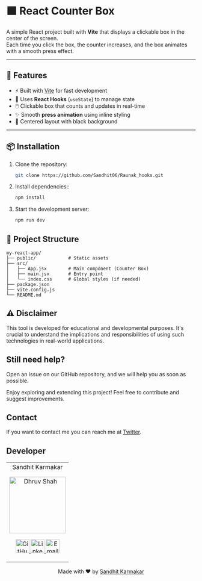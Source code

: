 # 🟩 React Counter Box

A simple React project built with **Vite** that displays a clickable box in the center of the screen.  
Each time you click the box, the counter increases, and the box animates with a smooth press effect.

---

## 🚀 Features
- ⚡ Built with [Vite](https://vitejs.dev/) for fast development
- 🎨 Uses **React Hooks** (`useState`) to manage state
- 🖱️ Clickable box that counts and updates in real-time
- ✨ Smooth **press animation** using inline styling
- 🖤 Centered layout with black background

---

## 📦 Installation

1. Clone the repository:
   ```bash
   git clone https://github.com/Sandhit06/Raunak_hooks.git
   ```
2. Install dependencies::
   ```bash
   npm install
   ```
3. Start the development server:
   ```bash
   npm run dev
   ```

## 📂 Project Structure
```shell
my-react-app/
├── public/            # Static assets
├── src/
│   ├── App.jsx        # Main component (Counter Box)
│   ├── main.jsx       # Entry point
│   └── index.css      # Global styles (if needed)
├── package.json
├── vite.config.js
└── README.md
```

## ⚠ Disclaimer
This tool is developed for educational and developmental purposes. It's crucial to understand the implications and responsibilities of using such technologies in real-world applications.


## Still need help?
Open an issue on our GitHub repository, and we will help you as soon as possible.

Enjoy exploring and extending this project! Feel free to contribute and suggest improvements.

## Contact

If you want to contact me you can reach me at [Twitter](https://x.com/SandhitK).

## Developer
<table>
    <tr align="center">
        <td>
        Sandhit Karmakar
        <p align="center">
            <img src = "https://avatars.githubusercontent.com/u/90787826?v=4" width="150" height="150" alt="Dhruv Shah">
        </p>
            <p align="center">
                <a href = "https://github.com/Sandhit06">
                    <img src = "http://www.iconninja.com/files/241/825/211/round-collaboration-social-github-code-circle-network-icon.svg" width="36" height = "36" alt="GitHub"/>
                </a>
                <a href = "https://www.linkedin.com/in/sandhit-karmakar/" target="_blank">
                    <img src = "http://www.iconninja.com/files/863/607/751/network-linkedin-social-connection-circular-circle-media-icon.svg" width="36" height="36" alt="LinkedIn"/>
                </a>
                <a href = "mailto:sandhitkarmakar@gmail.com" target="_blank">
                    <img src = "https://www.iconninja.com/files/312/807/734/share-send-email-chat-circle-message-mail-icon.svg" width="36" height="36" alt="Email"/>
                </a>
            </p>
        </td>
    </tr>
</table>

<p align="center">
    Made with ❤️ by <a href="https://github.com/Sandhit06">Sandhit Karmakar</a>
</p>
